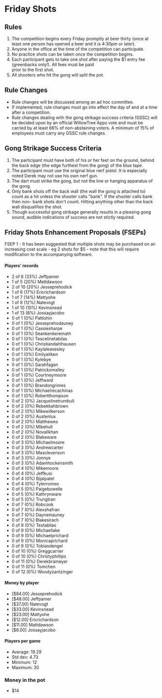 Friday Shots
=============

Rules
-----
1. The competition begins every Friday promptly at beer thirty (once at least one person has opened a beer and it is 4:30pm or later).
2. Anyone in the office at the time of the competition can participate.
3. No practice shots can be taken once the competition begins.
4. Each participant gets to take one shot after paying the $1 entry fee (greenbacks only!). All fees must be paid  
   prior to the first shot.
5. All shooters who hit the gong will split the pot.

Rule Changes
------------
* Rule changes will be discussed among an ad hoc committee.
* If implemented, rule changes must go into effect the day of and at a time after a competition.
* Rule changes dealing with the gong strikage success criteria (GSSC) will be decided upon by an official WillowTree Apps vote and must be carried by at least 66% of non-abstaining voters.  A minimum of 15% of employees must carry any GSSC rule changes.

Gong Strikage Success Criteria
------------------------------
1. The participant must have both of his or her feet on the ground, behind the back edge (the edge furthest from the gong) of the blue tape.
2. The participant must use the original blue nerf pistol. It is especially noted
   Derek may not use his own nerf gun.
3. The dart must strike the gong, but not the line or hanging apparatus of the gong. 
4. Only bank shots off the back wall (the wall the gong is attached to) count as
   a hit unless the shooter calls "bank". If the shooter calls bank then non-
   bank shots don't count. Hitting anything other than the back wall disqualifies
   the shot.
5. Though successful gong strikage generally results in a pleasing gong sound, audible indications of success are not stictly required.


Friday Shots Enhancement Proposals (FSEPs)
------------------------------------------
FSEP 1 - It has been suggested that multiple shots may be purchased on an increasing
     cost scale - eg 2 shots for $5 - note that this will require modification to the
     accompanying software.

####  Players' records  ####
* 2 of 6 (33%) Jeffpamer
* 1 of 5 (20%) Mattdawson
* 2 of 10 (20%) Jesseprehodick
* 1 of 6 (17%) Ericrichardson
* 1 of 7 (14%) Mattyohe
* 1 of 8 (12%) Natevogt
* 1 of 10 (10%) Kevinsnead
* 1 of 13 (8%) Jossayjacobo
* 0 of 1 (0%) Pattishin
* 0 of 1 (0%) Jesseprehodauney
* 0 of 1 (0%) Cassiesharpe
* 0 of 1 (0%) Seankenkeremath
* 0 of 1 (0%) Tescelinetabilas
* 0 of 1 (0%) Christiandahlhausen
* 0 of 1 (0%) Kaylaleavesley
* 0 of 1 (0%) Emilyaitken
* 0 of 1 (0%) Kylebye
* 0 of 1 (0%) Sarahfagan
* 0 of 1 (0%) Patrickomalley
* 0 of 1 (0%) Courtneymoore
* 0 of 1 (0%) Jeffward
* 0 of 1 (0%) Brandongrimes
* 0 of 1 (0%) Michaelrecachinas
* 0 of 1 (0%) Robertthompson
* 0 of 2 (0%) Jacquelinetrumbull
* 0 of 2 (0%) Rebekkahbrown
* 0 of 2 (0%) Mikewilkerson
* 0 of 2 (0%) Austenlux
* 0 of 2 (0%) Matthewes
* 0 of 2 (0%) Mikehull
* 0 of 2 (0%) Novallkhan
* 0 of 2 (0%) Blakeware
* 0 of 3 (0%) Michaelmoore
* 0 of 3 (0%) Andrewcarter
* 0 of 3 (0%) Maxclevenson
* 0 of 3 (0%) Jonnye
* 0 of 3 (0%) Adamhockensmith
* 0 of 4 (0%) Mikemoore
* 0 of 4 (0%) Jeffkusi
* 0 of 4 (0%) Bijalpatel
* 0 of 4 (0%) Tylerromeo
* 0 of 5 (0%) Paigebowelle
* 0 of 5 (0%) Kathrynware
* 0 of 5 (0%) Trungtran
* 0 of 7 (0%) Robcook
* 0 of 7 (0%) Alexshafran
* 0 of 7 (0%) Daynemauney
* 0 of 7 (0%) Blakesirach
* 0 of 9 (0%) Testabilas
* 0 of 9 (0%) Michaellake
* 0 of 9 (0%) Michaelprichard
* 0 of 9 (0%) Monicaprichard
* 0 of 9 (0%) Tobiasdengel
* 0 of 10 (0%) Greggcarrier
* 0 of 10 (0%) Christyphillips
* 0 of 11 (0%) Derekbrameyer
* 0 of 11 (0%) Tomchen
* 0 of 12 (0%) Woodyzantzinger

#### Money by player  ####
* [$84.00] Jesseprehodick
* [$48.00] Jeffpamer
* [$37.00] Natevogt
* [$33.00] Kevinsnead
* [$23.00] Mattyohe
* [$12.00] Ericrichardson
* [$11.00] Mattdawson
* [$8.00] Jossayjacobo

#### Players per game  ####
* Average: 19.29
* Std dev: 4.73
* Minimum: 12
* Maximum: 30

### Money in the pot ###
* $14


